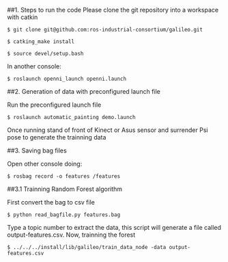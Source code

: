 ##1. Steps to run the code
Please clone the git repository into a workspace with catkin
```
$ git clone git@github.com:ros-industrial-consortium/galileo.git
```
```
$ catking_make install 
```
```
$ source devel/setup.bash
```
In another console:
```
$ roslaunch openni_launch openni.launch
```
##2. Generation of data with preconfigured launch file

Run the preconfigured launch file
```
$ roslaunch automatic_painting demo.launch
```
Once running stand of front of Kinect or Asus sensor and surrender Psi pose to generate the trainning data

##3. Saving bag files

Open other console doing:
```
$ rosbag record -o features /features
```
##3.1 Trainning Random Forest algorithm 

First convert the bag to csv file
```
$ python read_bagfile.py features.bag
```
Type a topic number to extract the data, this script will generate a file called output-features.csv. Now, trainning the forest   

```
$ ../../../install/lib/galileo/train_data_node -data output-features.csv
```

